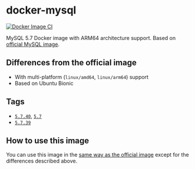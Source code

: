 # docker-mysql

[![Docker Image CI](https://github.com/pepabo/docker-mysql/actions/workflows/ci.yml/badge.svg)](https://github.com/pepabo/docker-mysql/actions/workflows/ci.yml)

MySQL 5.7 Docker image with ARM64 architecture support. Based on [official MySQL image](https://github.com/docker-library/mysql).

## Differences from the official image

- With multi-platform (`linux/amd64`, `linux/arm64`) support
- Based on Ubuntu Bionic

## Tags

- [`5.7.40`](https://github.com/pepabo/docker-mysql/blob/main/5.7.40/Dockerfile), [`5.7`](https://github.com/pepabo/docker-mysql/blob/main/5.7.40/Dockerfile)
- [`5.7.39`](https://github.com/pepabo/docker-mysql/blob/main/5.7.39/Dockerfile)

## How to use this image

You can use this image in the [same way as the official image](https://hub.docker.com/_/mysql) except for the differences described above.
